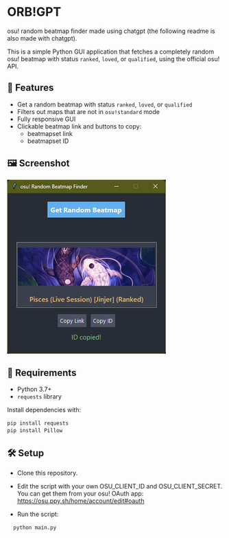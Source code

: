 # ORB!GPT
osu! random beatmap finder made using chatgpt (the following readme is also made with chatgpt).

This is a simple Python GUI application that fetches a completely random osu! beatmap with status `ranked`, `loved`, or `qualified`, using the official osu! API.

## 🔧 Features

- Get a random beatmap with status `ranked`, `loved`, or `qualified`
- Filters out maps that are not in `osu!standard` mode
- Fully responsive GUI
- Clickable beatmap link and buttons to copy:
  - beatmapset link
  - beatmapset ID

## 🖼️ Screenshot

![screenshot](screenshot.png?69420)

## 🚀 Requirements

- Python 3.7+
- `requests` library

Install dependencies with:

```bash
pip install requests
pip install Pillow
```
## 🛠️ Setup

- Clone this repository.

- Edit the script with your own OSU_CLIENT_ID and OSU_CLIENT_SECRET.
You can get them from your osu! OAuth app: https://osu.ppy.sh/home/account/edit#oauth

- Run the script:
```bash
  python main.py
```
